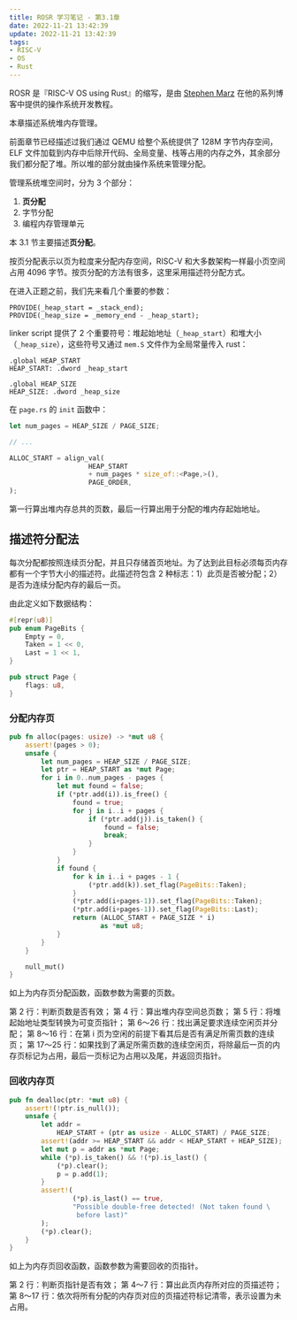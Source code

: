 ```yaml
---
title: ROSR 学习笔记 - 第3.1章
date: 2022-11-21 13:42:39
update: 2022-11-21 13:42:39
tags:
- RISC-V
- OS
- Rust
---
```


ROSR 是『RISC-V OS using Rust』的缩写，是由 [Stephen Marz](https://osblog.stephenmarz.com/) 在他的系列博客中提供的操作系统开发教程。

本章描述系统堆内存管理。

前面章节已经描述过我们通过 QEMU 给整个系统提供了 128M 字节内存空间，ELF 文件加载到内存中后除开代码、全局变量、栈等占用的内存之外，其余部分我们都分配了堆。所以堆的部分就由操作系统来管理分配。

管理系统堆空间时，分为 3 个部分：

1. **页分配**
2. 字节分配
3. 编程内存管理单元

本 3.1 节主要描述**页分配**。

<!-- more -->

按页分配表示以页为粒度来分配内存空间，RISC-V 和大多数架构一样最小页空间占用 4096 字节。按页分配的方法有很多，这里采用描述符分配方式。

在进入正题之前，我们先来看几个重要的参数：

```plaintext
PROVIDE(_heap_start = _stack_end);
PROVIDE(_heap_size = _memory_end - _heap_start);
```

linker script 提供了 2 个重要符号：堆起始地址（`_heap_start`）和堆大小（`_heap_size`），这些符号又通过 `mem.S` 文件作为全局常量传入 rust：

```
.global HEAP_START
HEAP_START: .dword _heap_start

.global HEAP_SIZE
HEAP_SIZE: .dword _heap_size
```

在 `page.rs` 的 `init` 函数中：

```rust
let num_pages = HEAP_SIZE / PAGE_SIZE;

// ...

ALLOC_START = align_val(
                    HEAP_START
                    + num_pages * size_of::<Page,>(),
                    PAGE_ORDER,
);
```

第一行算出堆内存总共的页数，最后一行算出用于分配的堆内存起始地址。

## 描述符分配法

每次分配都按照连续页分配，并且只存储首页地址。为了达到此目标必须每页内存都有一个字节大小的描述符。此描述符包含 2 种标志：1）此页是否被分配；2）是否为连续分配内存的最后一页。

由此定义如下数据结构：

```rust
#[repr(u8)]
pub enum PageBits {
    Empty = 0,
    Taken = 1 << 0,
    Last = 1 << 1,
}

pub struct Page {
    flags: u8,
}
```

### 分配内存页

```rust
pub fn alloc(pages: usize) -> *mut u8 {
    assert!(pages > 0);
    unsafe {
        let num_pages = HEAP_SIZE / PAGE_SIZE;
        let ptr = HEAP_START as *mut Page;
        for i in 0..num_pages - pages {
            let mut found = false;
            if (*ptr.add(i)).is_free() {
                found = true;
                for j in i..i + pages {
                    if (*ptr.add(j)).is_taken() {
                        found = false;
                        break;
                    }
                }
            }
            if found {
                for k in i..i + pages - 1 {
                    (*ptr.add(k)).set_flag(PageBits::Taken);
                }
                (*ptr.add(i+pages-1)).set_flag(PageBits::Taken);
                (*ptr.add(i+pages-1)).set_flag(PageBits::Last);
                return (ALLOC_START + PAGE_SIZE * i)
                       as *mut u8;
            }
        }
    }

    null_mut()
}
```

如上为内存页分配函数，函数参数为需要的页数。

第 2 行：判断页数是否有效；
第 4 行：算出堆内存空间总页数；
第 5 行：将堆起始地址类型转换为可变页指针；
第 6～26 行：找出满足要求连续空闲页并分配；
第 8～16 行：在第 i 页为空闲的前提下看其后是否有满足所需页数的连续页；
第 17～25 行：如果找到了满足所需页数的连续空闲页，将除最后一页的内存页标记为占用，最后一页标记为占用以及尾，并返回页指针。

### 回收内存页

```rust
pub fn dealloc(ptr: *mut u8) {
    assert!(!ptr.is_null());
    unsafe {
        let addr =
            HEAP_START + (ptr as usize - ALLOC_START) / PAGE_SIZE;
        assert!(addr >= HEAP_START && addr < HEAP_START + HEAP_SIZE);
        let mut p = addr as *mut Page;
        while (*p).is_taken() && !(*p).is_last() {
            (*p).clear();
            p = p.add(1);
        }
        assert!(
                (*p).is_last() == true,
                "Possible double-free detected! (Not taken found \
                 before last)"
        );
        (*p).clear();
    }
}
```

如上为内存页回收函数，函数参数为需要回收的页指针。

第 2 行：判断页指针是否有效；
第 4～7 行：算出此页内存所对应的页描述符；
第 8～17 行：依次将所有分配的内存页对应的页描述符标记清零，表示设置为未占用。

